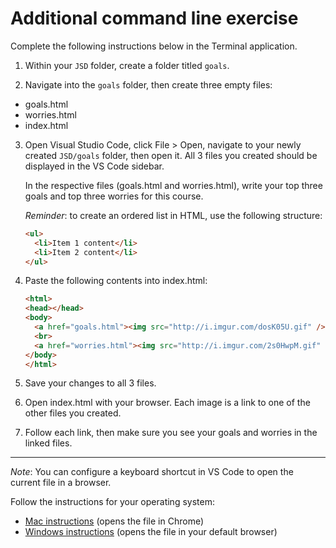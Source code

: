 # Additional command line exercise

Complete the following instructions below in the Terminal application.

1. Within your `JSD` folder, create a folder titled `goals`.

2. Navigate into the `goals` folder, then create three empty files:
  - goals.html
  - worries.html
  - index.html

3. Open Visual Studio Code, click File > Open, navigate to your newly created `JSD/goals` folder, then open it. All 3 files you created should be displayed in the VS Code sidebar.

    In the respective files (goals.html and worries.html), write your top three goals and top three worries for this course.

    _Reminder_: to create an ordered list in HTML, use the following structure:
    ```html
    <ul>
      <li>Item 1 content</li>
      <li>Item 2 content</li>
    </ul>
    ```

4. Paste the following contents into index.html:

    ```html
    <html>
    <head></head>
    <body>
      <a href="goals.html"><img src="http://i.imgur.com/dosK05U.gif" /></a>
      <br>
      <a href="worries.html"><img src="http://i.imgur.com/2s0HwpM.gif" /></a>
    </body>
    </html>
    ```

5. Save your changes to all 3 files.

6. Open index.html with your browser. Each image is a link to one of the other files you created.

7. Follow each link, then make sure you see your goals and worries in the linked files.

---

_Note_: You can configure a keyboard shortcut in VS Code to open the current file in a browser. 

Follow the instructions for your operating system:
* [Mac instructions](http://stackoverflow.com/a/31357118/2337064) (opens the file in Chrome)
* [Windows instructions](http://stackoverflow.com/a/30043507/2337064) (opens the file in your default browser)
